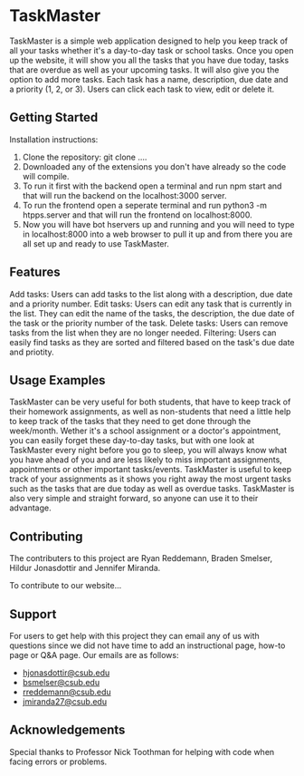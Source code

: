 # TaskMaster

TaskMaster is a simple web application designed to help you keep track of all your tasks whether it's a day-to-day task or school tasks. Once you open up the website, it will show you all the tasks that you have due today, tasks that are overdue as well as your upcoming tasks. It will also give you the option to add more tasks. Each task has a name, description, due date and a priority (1, 2, or 3). Users can click each task to view, edit or delete it.

## Getting Started

Installation instructions: 
 1. Clone the repository: git clone ....
 2. Downloaded any of the extensions you don't have already so the code will compile.
 3. To run it first with the backend open a terminal and run npm start and that will run the backend on the localhost:3000 server.
 4. To run the frontend open a seperate terminal and run python3 -m htpps.server and that will run the frontend on localhost:8000.
 5. Now you will have bot hservers up and running and you will need to type in localhost:8000 into a web browser to pull it up and from there you are all set up and ready to use TaskMaster.  

## Features

Add tasks: Users can add tasks to the list along with a description, due date and a priority number.
Edit tasks: Users can edit any task that is currently in the list. They can edit the name of the tasks, the description, the due date of the task or the priority number of the task.
Delete tasks: Users can remove tasks from the list when they are no longer needed.
Filtering: Users can easily find tasks as they are sorted and filtered based on the task's due date and priotity.

## Usage Examples

TaskMaster can be very useful for both students, that have to keep track of their homework assignments, as well as non-students that need a little help to keep track of the tasks that they need to get done through the week/month. Wether it's a school assignment or a doctor's appointment, you can easily forget these day-to-day tasks, but with one look at TaskMaster every night before you go to sleep, you will always know what you have ahead of you and are less likely to miss important assignments, appointments or other important tasks/events.
TaskMaster is useful to keep track of your assignments as it shows you right away the most urgent tasks such as the tasks that are due today as well as overdue tasks.
TaskMaster is also very simple and straight forward, so anyone can use it to their advantage.

## Contributing

The contributers to this project are Ryan Reddemann, Braden Smelser, Hildur Jonasdottir and Jennifer Miranda.

To contribute to our website...

## Support

For users to get help with this project they can email any of us with questions since we did not have time to add an instructional page, how-to page or Q&A page. Our emails are as follows:
- hjonasdottir@csub.edu
- bsmelser@csub.edu
- rreddemann@csub.edu
- jmiranda27@csub.edu

## Acknowledgements

Special thanks to Professor Nick Toothman for helping with code when facing errors or problems.
